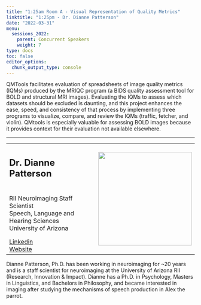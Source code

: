 ```yaml
---
title: "1:25am Room A - Visual Representation of Quality Metrics"
linktitle: "1:25pm - Dr. Dianne Patterson"
date: "2022-03-31"
menu:
  sessions_2022:
    parent: Concurrent Speakers
    weight: 7
type: docs
toc: false
editor_options:
  chunk_output_type: console
---
```


<p>QMTools facilitates evaluation of spreadsheets of image quality metrics (IQMs) produced by the MRIQC program (a BIDS quality assessment tool for BOLD and structural MRI images). Evaluating the IQMs to assess which datasets should be excluded is daunting, and this project enhances the ease, speed, and consistency of that process by implementing three programs to visualize, compare, and review the IQMs (traffic, fetcher, and violin). QMtools is especially valuable for assessing BOLD images because it provides context for their evaluation not available elsewhere.</p>

<hr style="width: 100%; text-align: center; margin-left: 0;" />


<TABLE class="bio-table">
<TR>
<TD width=70%><h2>Dr. Dianne Patterson</h2></TD>

<TD>
<TD ROWSPAN="4"><img style="float: right;" src="/img/place-holder.png" width="250" /></TD>
</TR>
<TR>
<TD ROWSPAN="3">
  <p>RII Neuroimaging Staff Scientist<br>
Speech, Language and Hearing Sciences<br>
  University of Arizona</p>
  <i class="fab fa-linkedin"></i> <a href="https://www.linkedin.com/" target="_blank" rel="noopener">Linkedin</a><br>
  <i class="fa fa-link"></i> <a href="" target="_blank" rel="noopener">Website</a><br>
</TD>
<TD>
</TD>
</TR>
<TR>
<TD>
</TD>
</TR>
</TABLE>
<p>Dianne Patterson, Ph.D. has been working in neuroimaging for ~20 years and is a staff scientist for neuroimaging at the University of Arizona RII (Research, Innovation & Impact). Dianne has a Ph.D. in Psychology, Masters in Linguistics, and Bachelors in Philosophy, and became interested in imaging after studying the mechanisms of speech production in Alex the parrot.</p>